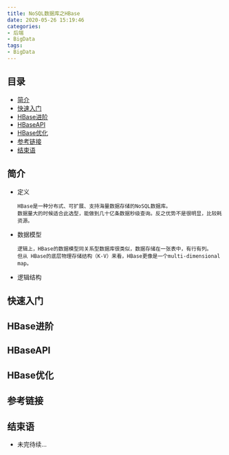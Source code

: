```yaml
---
title: NoSQL数据库之HBase
date: 2020-05-26 15:19:46
categories:
- 后端
- BigData
tags:
- BigData
---
```


## 目录

- [简介](#简介)
- [快速入门](#快速入门)
- [HBase进阶](#HBase进阶)
- [HBaseAPI](#HBaseAPI)
- [HBase优化](#HBase优化)
- [参考链接](#参考链接)
- [结束语](#结束语)

## 简介

- 定义
    ```
    HBase是一种分布式、可扩展、支持海量数据存储的NoSQL数据库。
    数据量大的时候适合此选型，能做到几十亿条数据秒级查询。反之优势不是很明显，比较耗资源。
    ```
- 数据模型
    ```
    逻辑上，HBase的数据模型同关系型数据库很类似，数据存储在一张表中，有行有列。
    但从 HBase的底层物理存储结构（K-V）来看，HBase更像是一个multi-dimensional map。
    ```
- 逻辑结构
    
  
  

## 快速入门

## HBase进阶

## HBaseAPI

## HBase优化

## 参考链接

## 结束语

- 未完待续...
